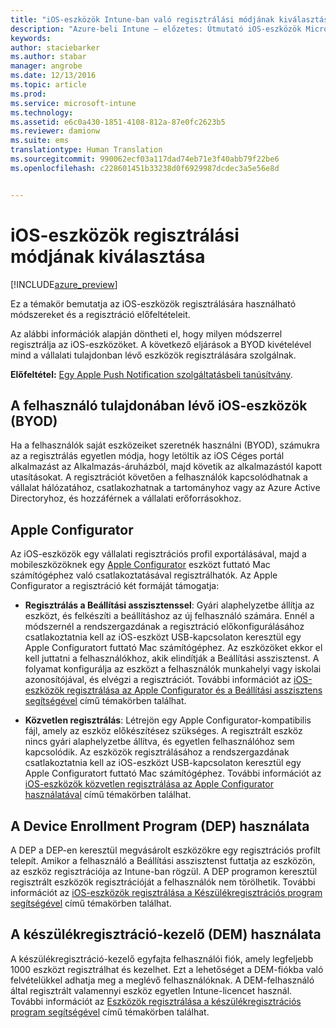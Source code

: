 ```yaml
---
title: "iOS-eszközök Intune-ban való regisztrálási módjának kiválasztása |Azure-beli Intune – előzetes | Microsoft Docs"
description: "Azure-beli Intune – előzetes: Útmutató iOS-eszközök Microsoft Intune-ban való regisztrációjának beállításához"
keywords: 
author: staciebarker
ms.author: stabar
manager: angrobe
ms.date: 12/13/2016
ms.topic: article
ms.prod: 
ms.service: microsoft-intune
ms.technology: 
ms.assetid: e6c0a430-1851-4108-812a-87e0fc2623b5
ms.reviewer: damionw
ms.suite: ems
translationtype: Human Translation
ms.sourcegitcommit: 990062ecf03a117dad74eb71e3f40abb79f22be6
ms.openlocfilehash: c228601451b33238d0f6929987dcdec3a5e56e8d


---
```


# <a name="choose-how-to-enroll-ios-devices"></a>iOS-eszközök regisztrálási módjának kiválasztása

[!INCLUDE[azure_preview](../includes/azure_preview.md)]

Ez a témakör bemutatja az iOS-eszközök regisztrálására használható módszereket és a regisztráció előfeltételeit.

Az alábbi információk alapján döntheti el, hogy milyen módszerrel regisztrálja az iOS-eszközöket. A következő eljárások a BYOD kivételével mind a vállalati tulajdonban lévő eszközök regisztrálására szolgálnak.

**Előfeltétel:** [Egy Apple Push Notification szolgáltatásbeli tanúsítvány](get-an-apple-mdm-push-certificate.md).

## <a name="user-owned-ios-devices-byod"></a>A felhasználó tulajdonában lévő iOS-eszközök (BYOD)

Ha a felhasználók saját eszközeiket szeretnék használni (BYOD), számukra az a regisztrálás egyetlen módja, hogy letöltik az iOS Céges portál alkalmazást az Alkalmazás-áruházból, majd követik az alkalmazástól kapott utasításokat. A regisztrációt követően a felhasználók kapcsolódhatnak a vállalat hálózatához, csatlakozhatnak a tartományhoz vagy az Azure Active Directoryhoz, és hozzáférnek a vállalati erőforrásokhoz.

## <a name="apple-configurator"></a>Apple Configurator

Az iOS-eszközök egy vállalati regisztrációs profil exportálásával, majd a mobileszközöknek egy [Apple Configurator](http://go.microsoft.com/fwlink/?LinkId=518017) eszközt futtató Mac számítógéphez való csatlakoztatásával regisztrálhatók. Az Apple Configurator a regisztráció két formáját támogatja:

- **Regisztrálás a Beállítási asszisztenssel**: Gyári alaphelyzetbe állítja az eszközt, és felkészíti a beállításhoz az új felhasználó számára. Ennél a módszernél a rendszergazdának a regisztráció előkonfigurálásához csatlakoztatnia kell az iOS-eszközt USB-kapcsolaton keresztül egy Apple Configuratort futtató Mac számítógéphez. Az eszközöket ekkor el kell juttatni a felhasználókhoz, akik elindítják a Beállítási asszisztenst. A folyamat konfigurálja az eszközt a felhasználók munkahelyi vagy iskolai azonosítójával, és elvégzi a regisztrációt. További információt az [iOS-eszközök regisztrálása az Apple Configurator és a Beállítási asszisztens segítségével](enroll-ios-devices-with-apple-configurator-and-setup-assistant.md) című témakörben találhat.

- **Közvetlen regisztrálás**: Létrejön egy Apple Configurator-kompatibilis fájl, amely az eszköz előkészítésez szükséges. A regisztrált eszköz nincs gyári alaphelyzetbe állítva, és egyetlen felhasználóhoz sem kapcsolódik. Az eszközök regisztrálásához a rendszergazdának csatlakoztatnia kell az iOS-eszközt USB-kapcsolaton keresztül egy Apple Configuratort futtató Mac számítógéphez. További információt az [iOS-eszközök közvetlen regisztrálása az Apple Configurator használatával](enroll-ios-devices-with-apple-configurator-and-direct-enrollment.md) című témakörben találhat.

## <a name="use-the-device-enrollment-program-dep"></a>A Device Enrollment Program (DEP) használata

A DEP a DEP-en keresztül megvásárolt eszközökre egy regisztrációs profilt telepít. Amikor a felhasználó a Beállítási asszisztenst futtatja az eszközön, az eszköz regisztrációja az Intune-ban rögzül. A DEP programon keresztül regisztrált eszközök regisztrációját a felhasználók nem törölhetik. További információt az [iOS-eszközök regisztrálása a Készülékregisztrációs program segítségével](enroll-ios-devices-using-device-enrollment-program.md) című témakörben találhat.

## <a name="use-the-device-enrollment-manager-dem"></a>A készülékregisztráció-kezelő (DEM) használata
A készülékregisztráció-kezelő egyfajta felhasználói fiók, amely legfeljebb 1000 eszközt regisztrálhat és kezelhet. Ezt a lehetőséget a DEM-fiókba való felvételükkel adhatja meg a meglévő felhasználóknak. A DEM-felhasználó által regisztrált valamennyi eszköz egyetlen Intune-licencet használ. További információt az [Eszközök regisztrálása a készülékregisztrációs program segítségével](enroll-devices-using-device-enrollment-manager.md) című témakörben találhat.



<!--HONumber=Feb17_HO1-->



